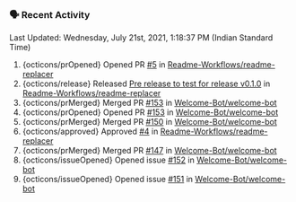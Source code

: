 ### 🗣 Recent Activity
<!--RECENT_ACTIVITY:last_update-->
Last Updated: Wednesday, July 21st, 2021, 1:18:37 PM (Indian Standard Time)
<!--RECENT_ACTIVITY:last_update_end-->
<!--RECENT_ACTIVITY:start-->
1. {octicons/prOpened} Opened PR [#5](https://github.com/Readme-Workflows/readme-replacer/pull/5) in [Readme-Workflows/readme-replacer](https://github.com/Readme-Workflows/readme-replacer)
2. {octicons/release} Released [Pre release to test for release v0.1.0](https://github.com/Readme-Workflows/readme-replacer/releases/tag/v0.1.0-rc1) in [Readme-Workflows/readme-replacer](https://github.com/Readme-Workflows/readme-replacer)
3. {octicons/prMerged} Merged PR [#153](https://github.com/Welcome-Bot/welcome-bot/pull/153) in [Welcome-Bot/welcome-bot](https://github.com/Welcome-Bot/welcome-bot)
4. {octicons/prOpened} Opened PR [#153](https://github.com/Welcome-Bot/welcome-bot/pull/153) in [Welcome-Bot/welcome-bot](https://github.com/Welcome-Bot/welcome-bot)
5. {octicons/prMerged} Merged PR [#150](https://github.com/Welcome-Bot/welcome-bot/pull/150) in [Welcome-Bot/welcome-bot](https://github.com/Welcome-Bot/welcome-bot)
6. {octicons/approved} Approved [#4](https://github.com/Readme-Workflows/readme-replacer/pull/4#pullrequestreview-710870996) in [Readme-Workflows/readme-replacer](https://github.com/Readme-Workflows/readme-replacer)
7. {octicons/prMerged} Merged PR [#147](https://github.com/Welcome-Bot/welcome-bot/pull/147) in [Welcome-Bot/welcome-bot](https://github.com/Welcome-Bot/welcome-bot)
8. {octicons/issueOpened} Opened issue [#152](https://github.com/Welcome-Bot/welcome-bot/issues/152) in [Welcome-Bot/welcome-bot](https://github.com/Welcome-Bot/welcome-bot)
9. {octicons/issueOpened} Opened issue [#151](https://github.com/Welcome-Bot/welcome-bot/issues/151) in [Welcome-Bot/welcome-bot](https://github.com/Welcome-Bot/welcome-bot)

<!--RECENT_ACTIVITY:end-->
<!--
**PuneetGopinath/PuneetGopinath** is a ✨ _special_ ✨ repository because its `README.md` (this file) appears on your GitHub profile.

Here are some ideas to get you started:

- 🔭 I’m currently working on ...
- 🌱 I’m currently learning ...
- 👯 I’m looking to collaborate on ...
- 🤔 I’m looking for help with ...
- 💬 Ask me about ...
- 📫 How to reach me: ...
- 😄 Pronouns: ...
- ⚡ Fun fact: ...
-->

